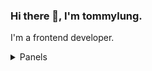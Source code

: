 ### Hi there 👋, I'm tommylung.

I'm a frontend developer.

<details>
  <summary>
    Panels
  </summary>
  <img height="170" align="left" src="https://github-readme-stats.vercel.app/api?username=tommylung&show_icons=true&count_private=true&include_all_commits=true&theme=transparent"/>
  <img height="170" align="left" src="https://github-readme-stats.vercel.app/api/top-langs/?username=tommylung&layout=compact&theme=transparent"/>
</details>

<!--
**tommylung/tommylung** is a ✨ _special_ ✨ repository because its `README.md` (this file) appears on your GitHub profile.

Here are some ideas to get you started:

- 🔭 I’m currently working on ...
- 🌱 I’m currently learning ...
- 👯 I’m looking to collaborate on ...
- 🤔 I’m looking for help with ...
- 💬 Ask me about ...
- 📫 How to reach me: ...
- 😄 Pronouns: ...
- ⚡ Fun fact: ...
-->
